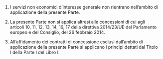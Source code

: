 1. I servizi non economici d’interesse generale non rientrano nell’ambito di applicazione della presente Parte.

2. La presente Parte non si applica altresì alle concessioni di cui agli articoli 10, 11, 12, 13, 14, 16, 17 della direttiva 2014/23/UE del Parlamento europeo e del Consiglio, del 26 febbraio 2014.

3. All’affidamento dei contratti di concessione esclusi dall’ambito di applicazione della presente Parte si applicano i principi dettati dal Titolo I della Parte I del Libro I.
